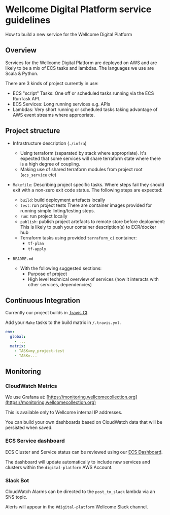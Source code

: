 # Wellcome Digital Platform service guidelines

How to build a new service for the Wellcome Digital Platform

## Overview

Services for the Wellcome Digital Platform are deployed on AWS and are likely to be a mix of ECS tasks and lambdas. The languages we use are Scala & Python.

There are 3 kinds of project currently in use:
- ECS "script" Tasks: One off or scheduled tasks running via the ECS RunTask API.
- ECS Services: Long running services e.g. APIs
- Lambdas: Very short running or scheduled tasks taking advantage of AWS event streams where appropriate.

## Project structure

- Infrastructure description (`./infra`)
  - Using terraform (separated by stack where appropriate).
    It's expected that some services will share terraform state where there is a high degree of coupling.
  - Making use of shared terraform modules from project root (`ecs_service` etc)

- `Makefile`: Describing project specific tasks. Where steps fail they should exit with a non-zero exit code status.
  The following steps are expected:
  - `build`: build deployment artefacts locally
  - `test`: run project tests
    There are container images provided for running simple linting/testing steps.
  - `run`: run project locally
  - `publish`: publish project artefacts to remote store before deployment:
     This is likely to push your container description(s) to ECR/docker hub
  - Terraform tasks using provided `terraform_ci` container:
    - `tf-plan`
    - `tf-apply`

- `README.md`
  - With the following suggested sections:
    - Purpose of project
    - High level technical overview of services (how it interacts with other services, dependencies)

## Continuous Integration

Currently our project builds in [Travis CI](https://travis-ci.org/wellcometrust/platform).

Add your `Make` tasks to the build matrix in `/.travis.yml`.

```yml
env:
  global:
    - ...
  matrix:
    - TASK=my_project-test
    - TASK=...
```

## Monitoring

### CloudWatch Metrics

We use Grafana at: [https://monitoring.wellcomecollection.org](https://monitoring.wellcomecollection.org)

This is available only to Wellcome internal IP addresses.

You can build your own dashboards based on CloudWatch data that will be persisted when saved.

### ECS Service dashboard

ECS Cluster and Service status can be reviewed using our [ECS Dashboard](https://s3-eu-west-1.amazonaws.com/wellcome-platform-dash/index.html).

The dashboard will update automatically to include new services and clusters within the `digital-platform` AWS Account.

### Slack Bot

CloudWatch Alarms can be directed to the `post_to_slack` lambda via an SNS topic.

Alerts will appear in the `#digital-platform` Wellcome Slack channel.

